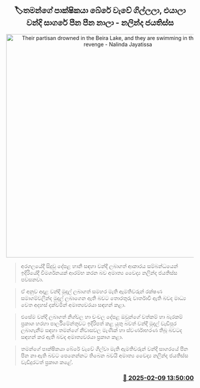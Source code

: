 <p align='center'><b><h2 align='center' title='Their partisan drowned in the Beira Lake, and they are swimming in the ocean of revenge - Nalinda Jayatissa'>🏷තමන්ගේ පාක්ෂිකයා බේරේ වැවේ ගිල්ලලා, එයාලා වන්දි සාගරේ පීන පීන නාලා - නලින්ද ජයතිස්ස</h2></b></p>
<p align='center'><img src='https://helakuru.sgp1.cdn.digitaloceanspaces.com/esana/images/lib/nalinda-jayathissa-media-tt.jpg' width='600' alt='Their partisan drowned in the Beira Lake, and they are swimming in the ocean of revenge - Nalinda Jayatissa'></p>

> අරගලයේදී සිදුවූ දේපළ හානි සඳහා වන්දි ලබාගත් ආකාරය සම්බන්ධයෙන් ඉදිරියේදී විමර්ශනයක් ආරම්භ කරන බව අමාත්‍ය වෛද්‍ය නලින්ද ජයතිස්ස පවසනවා.

> ඒ අනුව අදාළ වන්දි මුදල් ලබාගත් සමහර මැති ඇමතිවරුන් රක්ෂණ සමාගම්වලින්ද මුදල් ලබාගෙන ඇති බවට තොරතුරු වාර්තාවී ඇති බවද මාධ්‍ය වෙත අදහස් දක්වමින් අමාත්‍යවරයා සඳහන් කළා.

> එසේම වන්දි ලබාගත් නිශ්චල හා චංචල දේපළ ඔවුන්ගේ වත්කම් හා බැරකම් ප්‍රකාශ හරහා පාර්ලිමේන්තුවට ඉදිරිපත් කළ යුතු බවත් වන්දි මුදල් වැඩිපුර ලබාගැනීම සඳහා තමන්ගේ නිවාසවල මැණික් හා ස්වර්ණාභරණ තිබූ බවටද සඳහන් කර ඇති බවද අමාත්‍යවරයා ප්‍රකාශ කළා.

> තමන්ගේ පාක්ෂිකයා බේරේ වැවේ ගිල්වා මැති ඇමතිවරුන් වන්දි සාගරයේ පීන පීන නා ඇති බවට පෙනෙන්නට තිබෙන බවයි අමාත්‍ය වෛද්‍ය නලින්ද ජයතිස්ස වැඩිදුරටත් ප්‍රකාශ කළේ.



<h3 align='right'><a href='https://www.helakuru.lk/esana/p/107312/'>📅 2025-02-09 13:50:00</a></h3>
